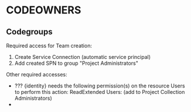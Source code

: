 # CODEOWNERS

## Codegroups

Required access for Team creation:  
1. Create Service Connection (automatic service principal)
1. Add created SPN to group "Project Administrators"

Other required accesses:
* ??? {identity} needs the following permission(s) on the resource Users to perform this action: ReadExtended Users: (add to Project Collection Administrators)
* 
